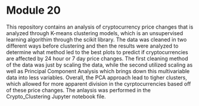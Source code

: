 # Module 20

This repository contains an analysis of cryptocurrency price changes that is analyzed through K-means clustering models, which is an unsupervised learning algorithim through the scikit library. The data was cleaned in two different ways before clustering and then the results were analyzed to determine what method led to the best plots to predict if cryptocurrencies are affected by 24 hour or 7 day price changes. The first cleaning method of the data was just by scaling the data, while the second utilized scaling as well as Principal Component Analysis which brings down this multivariable data into less variables. Overall, the PCA approach lead to tigher clusters, which allowed for more apparent division in the cyrptocurrencies based off of these price changes. The anlaysis was performed in the Crypto_Clustering Jupyter notebook file.

